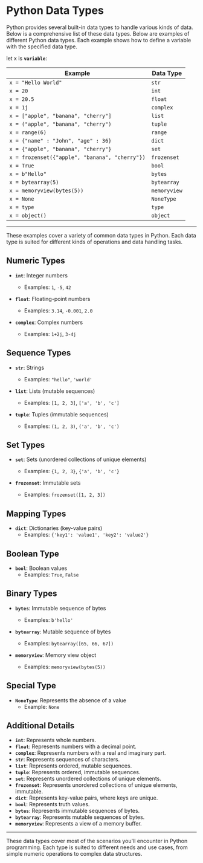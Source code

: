 

# Python Data Types

Python provides several built-in data types to handle various kinds of data. Below is a comprehensive list of these data types. Below are examples of different Python data types. Each example shows how to define a variable with the specified data type.

let x is **`variable`**:

| Example                                         | Data Type   |
|-------------------------------------------------|-------------|
| `x = "Hello World"`                            | `str`       |
| `x = 20`                                       | `int`       |
| `x = 20.5`                                     | `float`     |
| `x = 1j`                                       | `complex`   |
| `x = ["apple", "banana", "cherry"]`            | `list`      |
| `x = ("apple", "banana", "cherry")`            | `tuple`     |
| `x = range(6)`                                 | `range`     |
| `x = {"name" : "John", "age" : 36}`            | `dict`      |
| `x = {"apple", "banana", "cherry"}`            | `set`       |
| `x = frozenset({"apple", "banana", "cherry"})`  | `frozenset` |
| `x = True`                                     | `bool`      |
| `x = b"Hello"`                                 | `bytes`     |
| `x = bytearray(5)`                             | `bytearray` |
| `x = memoryview(bytes(5))`                      | `memoryview`|
| `x = None`                                     | `NoneType`  |
| `x = type`                                     | `type`      |
| `x = object()`                                 | `object`    |

---

These examples cover a variety of common data types in Python. Each data type is suited for different kinds of operations and data handling tasks.

## Numeric Types

- **`int`**: Integer numbers
  - Examples: `1`, `-5`, `42`

- **`float`**: Floating-point numbers
  - Examples: `3.14`, `-0.001`, `2.0`

- **`complex`**: Complex numbers
  - Examples: `1+2j`, `3-4j`

## Sequence Types

- **`str`**: Strings
  - Examples: `"hello"`, `'world'`

- **`list`**: Lists (mutable sequences)
  - Examples: `[1, 2, 3]`, `['a', 'b', 'c']`

- **`tuple`**: Tuples (immutable sequences)
  - Examples: `(1, 2, 3)`, `('a', 'b', 'c')`

## Set Types

- **`set`**: Sets (unordered collections of unique elements)
  - Examples: `{1, 2, 3}`, `{'a', 'b', 'c'}`

- **`frozenset`**: Immutable sets
  - Examples: `frozenset([1, 2, 3])`

## Mapping Types

- **`dict`**: Dictionaries (key-value pairs)
  - Examples: `{'key1': 'value1', 'key2': 'value2'}`

## Boolean Type

- **`bool`**: Boolean values
  - Examples: `True`, `False`

## Binary Types

- **`bytes`**: Immutable sequence of bytes
  - Examples: `b'hello'`

- **`bytearray`**: Mutable sequence of bytes
  - Examples: `bytearray([65, 66, 67])`

- **`memoryview`**: Memory view object
  - Examples: `memoryview(bytes(5))`

## Special Type

- **`NoneType`**: Represents the absence of a value
  - Example: `None`

## Additional Details

- **`int`**: Represents whole numbers.
- **`float`**: Represents numbers with a decimal point.
- **`complex`**: Represents numbers with a real and imaginary part.
- **`str`**: Represents sequences of characters.
- **`list`**: Represents ordered, mutable sequences.
- **`tuple`**: Represents ordered, immutable sequences.
- **`set`**: Represents unordered collections of unique elements.
- **`frozenset`**: Represents unordered collections of unique elements, immutable.
- **`dict`**: Represents key-value pairs, where keys are unique.
- **`bool`**: Represents truth values.
- **`bytes`**: Represents immutable sequences of bytes.
- **`bytearray`**: Represents mutable sequences of bytes.
- **`memoryview`**: Represents a view of a memory buffer.

---

These data types cover most of the scenarios you'll encounter in Python programming. Each type is suited to different needs and use cases, from simple numeric operations to complex data structures.
